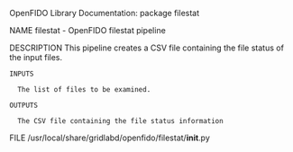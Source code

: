 OpenFIDO Library Documentation: package filestat

NAME
    filestat - OpenFIDO filestat pipeline

DESCRIPTION
    This pipeline creates a CSV file containing the file status of the input files.
    
    INPUTS
    
      The list of files to be examined.
    
    OUTPUTS
    
      The CSV file containing the file status information

FILE
    /usr/local/share/gridlabd/openfido/filestat/__init__.py
